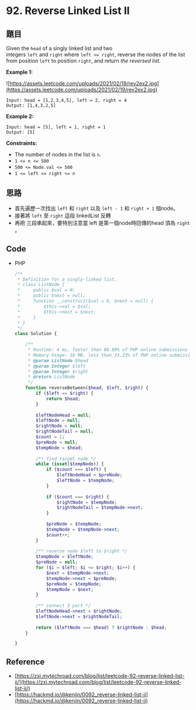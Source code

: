 # 92. Reverse Linked List II

## 題目

Given the `head` of a singly linked list and two integers `left` and `right` where `left <= right`, reverse the nodes of the list from position `left` to position `right`, and return *the reversed list*.

**Example 1:**

![https://assets.leetcode.com/uploads/2021/02/19/rev2ex2.jpg](https://assets.leetcode.com/uploads/2021/02/19/rev2ex2.jpg)

```
Input: head = [1,2,3,4,5], left = 2, right = 4
Output: [1,4,3,2,5]

```

**Example 2:**

```
Input: head = [5], left = 1, right = 1
Output: [5]

```

**Constraints:**

- The number of nodes in the list is `n`.
- `1 <= n <= 500`
- `500 <= Node.val <= 500`
- `1 <= left <= right <= n`

## 思路

- 首先遍歷一次找出 `left` 和 `right` 以及 `left - 1` 和 `right + 1`  個node。
- 接著將 `left` 至 `right` 這段 linkedList 反轉
- 再把 三段串起來，要特別注意當 left 是第一個node時回傳的head 須為 `right` 。

## Code

- PHP

    ```php
    /**
     * Definition for a singly-linked list.
     * class ListNode {
     *     public $val = 0;
     *     public $next = null;
     *     function __construct($val = 0, $next = null) {
     *         $this->val = $val;
     *         $this->next = $next;
     *     }
     * }
     */
    class Solution {

        /**
         * Runtime: 4 ms, faster than 88.89% of PHP online submissions for Reverse Linked List II.
         * Memory Usage: 16 MB, less than 33.33% of PHP online submissions for Reverse Linked List II.
         * @param ListNode $head
         * @param Integer $left
         * @param Integer $right
         * @return ListNode
         */
        function reverseBetween($head, $left, $right) {
            if ($left == $right) {
                return $head;
            }
            
            $leftNodeHead = null;
            $leftNode = null;
            $rightNode = null;
            $rightNodeTail = null;
            $count = 1;
            $preNode = null;
            $tempNode = $head;
            
            /** find target node */
            while (isset($tempNode)) {
                if ($count === $left) {
                    $leftNodeHead = $preNode;
                    $leftNode = $tempNode;
                }
                
                if ($count === $right) {
                    $rightNode = $tempNode;
                    $rightNodeTail = $tempNode->next;
                }
                
                $preNode = $tempNode;
                $tempNode = $tempNode->next;
                $count++;
            }
            
            /** reverse node $left to $right */
            $tempNode = $leftNode;
            $preNode = null;
            for ($i = $left; $i <= $right; $i++) {
                $next = $tempNode->next;
                $tempNode->next = $preNode; 
                $preNode = $tempNode;
                $tempNode = $next;
            }
            
            /** connect 3 part */
            $leftNodeHead->next = $rightNode;
            $leftNode->next = $rightNodeTail;
            
            return ($leftNode === $head) ? $rightNode : $head;
        }

    }
    ```

## Reference

- [https://zxi.mytechroad.com/blog/list/leetcode-92-reverse-linked-list-ii/](https://zxi.mytechroad.com/blog/list/leetcode-92-reverse-linked-list-ii/)
- [https://hackmd.io/@kenjin/0092_reverse-linked-list-ii](https://hackmd.io/@kenjin/0092_reverse-linked-list-ii)